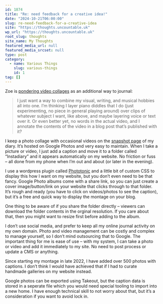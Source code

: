 ```yaml
---
id: 1874
title: "Re: need feedback for a creative idea!"
date: "2024-10-21T06:00:00"
slug: re-need-feedback-for-a-creative-idea
site: "https://thoughts.uncountable.uk"
wp_url: "https://thoughts.uncountable.uk"
root_slug: thoughts
site_name: My Thoughts
featured_media_url: null
featured_media_srcset: null
type: post
category:
  - name: Various Things
    slug: various-things
    id: 1
tag: []
---
```



<p>Zoe is <a href="https://zoeloukia.bearblog.dev/need-feedback-for-a-creative-idea/">pondering video collages</a> as an additional way to journal:</p>



<blockquote class="wp-block-quote is-style-plain is-layout-flow wp-block-quote-is-layout-flow is-style-plain--19">
<p>I just want a way to combine my visual, writing, and musical hobbies all into one. I&#8217;m thinking I layer piano diddles that I do (just experimenting, no piece in general playing around) over clips of whatever subject I want, like above, and maybe layering voice or text over it. Or even better yet, no words in the actual video, and I annotate the contents of the video in a blog post that&#8217;s published with it?</p>
</blockquote>



<p>I keep a photo collage with occasional videos on the <a href="https://diary.uncountable.uk/snapshots/">snapshot page</a> of my diary.  It&#8217;s hosted on Google Photos and very easy to maintain.  When I take a picture or video, I just add a caption and move it to a folder called &#8220;Instadiary&#8221; and it appears automatically on my website.  No friction or fuss &#8211; all done from my phone when I&#8217;m out and about (or later in the evening).</p>



<p>I use a wordpress plugin called <a href="https://en-gb.wordpress.org/plugins/photonic/">Phototonic</a> and a little bit of custom CSS to display this how I want on my website, but you don&#8217;t even need to be that fancy.  Google Photo albums come with a share link, so you can just create a cover image/button/link on your website that clicks through to that folder.  It&#8217;s rough and ready (you have to click on videos/photos to see the caption), but it&#8217;s a free and quick way to display the montage on your blog.</p>



<p>One thing to be aware of if you share the folder directly &#8211; viewers can download the folder contents in the orginal resolution.  If you care about that, then you might want to resize first before adding to the album.</p>



<p>I don&#8217;t use social media, and prefer to keep all my online journal activity on my own domain.  Photo and video management can be costly and complex to manage yourself, so I don&#8217;t mind outsourcing that to Google.  The important thing for me is ease of use &#8211; with my system, I can take a photo or video and add it immediately to my site.  No need to post process or update a CMS or anything.  </p>



<p>Since starting my montage in late 2022, I have added over 500 photos with captions.  I don&#8217;t think I would have achieved that if I had to curate handmade galleries on my website instead.</p>



<p>Google photos can be exported using Takeout, but the caption data is stored in a seperate file which you would need special tooling to import into a new home.  I have enough technical skill to not worry about that, but it&#8217;s a consideration if you want to avoid lock in.</p>
